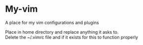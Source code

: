 # My-vim
A place for my vim configurations and plugins

Place in home directory and replace anything it asks to.  
Delete the ~/.vimrc file and if it exists for this to function properly
